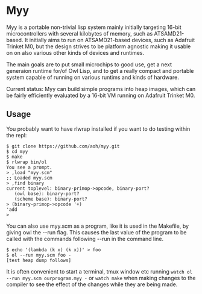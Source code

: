 # Myy 

Myy is a portable non-trivial lisp system mainly initially targeting 16-bit 
microcontrollers with several kilobytes of memory, such as ATSAMD21-based. It 
initially aims to run on ATSAMD21-based devices, such as Adafruit Trinket M0, 
but the design strives to be platform agnostic making it usable on on also
various other kinds of devices and runtimes. 

The main goals are to put small microchips to good use, get a next generaion 
runtime for/of Owl Lisp, and to get a really compact and portable system 
capable of running on various runtims and kinds of hardware.

Current status: Myy can build simple programs into heap images, which can be 
fairly efficiently evaluated by a 16-bit VM running on Adafruit Trinket M0.

## Usage

You probably want to have rlwrap installed if you want to do testing 
within the repl:

```
$ git clone https://github.com/aoh/myy.git
$ cd myy
$ make
$ rlwrap bin/ol
You see a prompt.
> ,load "myy.scm"
;; Loaded myy.scm
> ,find binary
current toplevel: binary-primop->opcode, binary-port?
   (owl base): binary-port?
   (scheme base): binary-port?
> (binary-primop->opcode '+)
'add
> 
```

You can also use myy.scm as a program, like it is used in the Makefile, by 
giving owl the --run flag. This causes the last value of the program to be 
called with the commands following --run in the command line.

```
$ echo '(lambda (k x) (k x))' > foo
$ ol --run myy.scm foo -
[test heap dump follows]
```

It is often convenient to start a terminal, tmux window etc running 
`watch ol --run myy.scm ourprogram.myy -` or `watch make` when making 
changes to the compiler to see the effect of the changes while they are 
being made.
 
